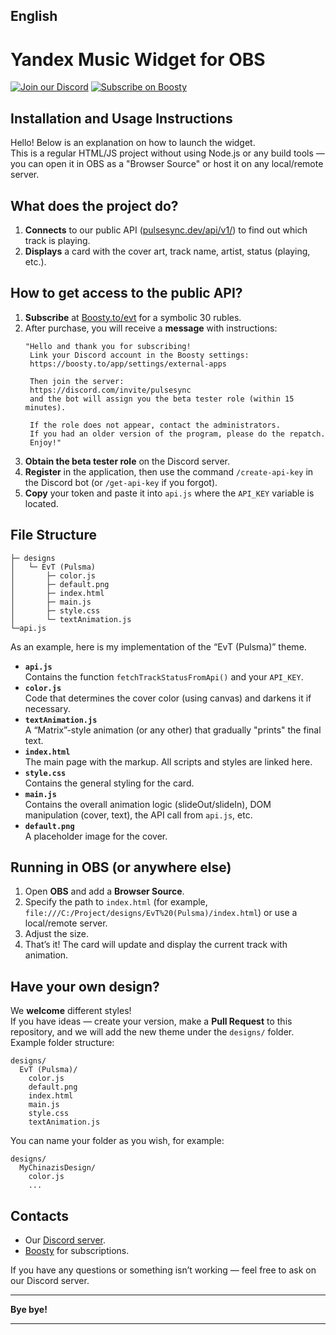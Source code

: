 ## English

# Yandex Music Widget for OBS

[![Join our Discord](https://img.shields.io/discord/1227552882744754267?label=Discord&logo=discord&logoColor=white&style=for-the-badge)](https://discord.com/invite/pulsesync)
[![Subscribe on Boosty](https://img.shields.io/badge/Boosty-Subscribe-orange?style=for-the-badge)](https://boosty.to/evt)

## Installation and Usage Instructions

Hello! Below is an explanation on how to launch the widget.  
This is a regular HTML/JS project without using Node.js or any build tools — you can open it in OBS as a "Browser Source" or host it on any local/remote server.

## What does the project do?

1. **Connects** to our public API ([pulsesync.dev/api/v1/](https://ru-node-1.pulsesync.dev/api/v1/)) to find out which track is playing.  
2. **Displays** a card with the cover art, track name, artist, status (playing, etc.).

## How to get access to the public API?

1. **Subscribe** at [Boosty.to/evt](https://boosty.to/evt) for a symbolic 30 rubles.  
2. After purchase, you will receive a **message** with instructions:
   ```text
   "Hello and thank you for subscribing!
    Link your Discord account in the Boosty settings:
    https://boosty.to/app/settings/external-apps
    
    Then join the server:
    https://discord.com/invite/pulsesync
    and the bot will assign you the beta tester role (within 15 minutes).
    
    If the role does not appear, contact the administrators.
    If you had an older version of the program, please do the repatch.
    Enjoy!"
   ```
3. **Obtain the beta tester role** on the Discord server.
4. **Register** in the application, then use the command `/create-api-key` in the Discord bot (or `/get-api-key` if you forgot).
5. **Copy** your token and paste it into `api.js` where the `API_KEY` variable is located.

## File Structure

```
├─ designs
│   └─ EvT (Pulsma)
│       ├─ color.js
│       ├─ default.png
│       ├─ index.html
│       ├─ main.js
│       ├─ style.css
│       └─ textAnimation.js
└─api.js
```

As an example, here is my implementation of the “EvT (Pulsma)” theme.

- **`api.js`**  
  Contains the function `fetchTrackStatusFromApi()` and your `API_KEY`.  
- **`color.js`**  
  Code that determines the cover color (using canvas) and darkens it if necessary.  
- **`textAnimation.js`**  
  A “Matrix”-style animation (or any other) that gradually "prints" the final text.  
- **`index.html`**  
  The main page with the markup. All scripts and styles are linked here.  
- **`style.css`**  
  Contains the general styling for the card.  
- **`main.js`**  
  Contains the overall animation logic (slideOut/slideIn), DOM manipulation (cover, text), the API call from `api.js`, etc.  
- **`default.png`**  
  A placeholder image for the cover.

## Running in OBS (or anywhere else)

1. Open **OBS** and add a **Browser Source**.  
2. Specify the path to `index.html` (for example, `file:///C:/Project/designs/EvT%20(Pulsma)/index.html`) or use a local/remote server.  
3. Adjust the size.  
4. That’s it! The card will update and display the current track with animation.

## Have your own design?

We **welcome** different styles!  
If you have ideas — create your version, make a **Pull Request** to this repository, and we will add the new theme under the `designs/` folder.  
Example folder structure:  
```
designs/
  EvT (Pulsma)/
    color.js
    default.png
    index.html
    main.js
    style.css
    textAnimation.js
```
You can name your folder as you wish, for example:  
```
designs/
  MyChinazisDesign/
    color.js
    ...
```

## Contacts

- Our [Discord server](https://discord.com/invite/pulsesync).  
- [Boosty](https://boosty.to/evt) for subscriptions.  

If you have any questions or something isn’t working — feel free to ask on our Discord server.

---
**Bye bye!**

---